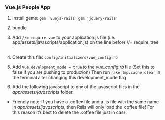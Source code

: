 ### Vue.js People App

1. install gems:
```gem 'vuejs-rails'```
```gem 'jquery-rails'```

2. bundle

3. Add ```//= require vue``` to your application.js file (i.e. app/assets/javascripts/application.js) on the line before //= require_tree .

4. Create this file: 
```config/initializers/vue_config.rb```

5. Add ```Vue.development_mode = true``` to the *vue_config.rb* file
(Set this to false if you are pushing to production) Then run ```rake tmp:cache:clear``` in the terminal after changing this development_mode flag

6. Add the following javascript to one of the javascript files in the *app/assets/javascripts* folder.

* Friendly note: If you have a .coffee file and a .js file with the same name in *app/assets/javascripts*, then Rails will only load the .coffee file!  For this reason it’s best to delete the .coffee file just in case.